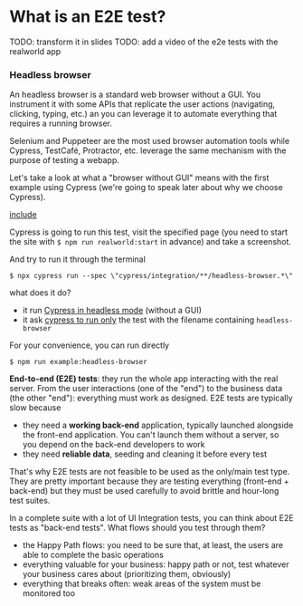 # What is an E2E test?

TODO: transform it in slides
TODO: add a video of the e2e tests with the realworld app

### Headless browser

An headless browser is a standard web browser without a GUI. You instrument it with some APIs that replicate the user actions (navigating, clicking, typing, etc.) an you can leverage it to automate everything that requires a running browser.

Selenium and Puppeteer are the most used browser automation tools while Cypress, TestCafé, Protractor, etc. leverage the same mechanism with the purpose of testing a webapp.

Let's take a look at what a "browser without GUI" means with the first example using Cypress (we're going to speak later about why we choose Cypress).

[include](../cypress/integration/examples/headless-browser.spec.js)

Cypress is going to run this test, visit the specified page (you need to start the site with `$ npm run realworld:start` in advance) and take a screenshot.

And try to run it through the terminal

```
$ npx cypress run --spec \"cypress/integration/**/headless-browser.*\"
```

what does it do?

- it run [Cypress in headless mode](https://docs.cypress.io/guides/guides/command-line.html#cypress-run) (without a GUI)
- it ask [cypress to run only](https://docs.cypress.io/guides/guides/command-line.html#cypress-run-spec-lt-spec-gt) the test with the filename containing `headless-browser`

For your convenience, you can run directly

```
$ npm run example:headless-browser
```

**End-to-end (E2E) tests**: they run the whole app interacting with the real server. From the user interactions (one of the "end") to the business data (the other "end"): everything must work as designed. E2E tests are typically slow because

- they need a **working back-end** application, typically launched alongside the front-end application. You can't launch them without a server, so you depend on the back-end developers to work
- they need **reliable data**, seeding and cleaning it before every test

That's why E2E tests are not feasible to be used as the only/main test type. They are pretty important because they are testing everything (front-end + back-end) but they must be used carefully to avoid brittle and hour-long test suites.

In a complete suite with a lot of UI Integration tests, you can think about E2E tests as "back-end tests". What flows should you test through them?

- the Happy Path flows: you need to be sure that, at least, the users are able to complete the basic operations
- everything valuable for your business: happy path or not, test whatever your business cares about (prioritizing them, obviously)
- everything that breaks often: weak areas of the system must be monitored too
